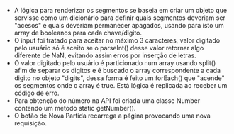 - A lógica para renderizar os segmentos se baseia em criar um objeto que servisse como um dicionário para definir quais
  segmentos deveriam ser "acesos" e quais deveriam permanecer apagados, usando para isto um array de booleanos para cada chave/digito.
- O input foi tratado para aceitar no máximo 3 caracteres, valor digitado pelo usuário só é aceito se o parseInt() desse valor
  retornar algo diferente de NaN, evitando assim erros por inserção de letras.
- O valor digitado pelo usuário é particionado num array usando split() afim de separar os digitos e é buscado o array correspondente
  a cada digito no objeto "digits", dessa forma é feito um forEach() que "acende" os segmentos onde o array é true.
  Está lógica é replicada ao receber um código de erro.
- Para obtenção do número na API foi criada uma classe Number contendo um método static getNumber().
- O botão de Nova Partida recarrega a página provocando uma nova requisição.
